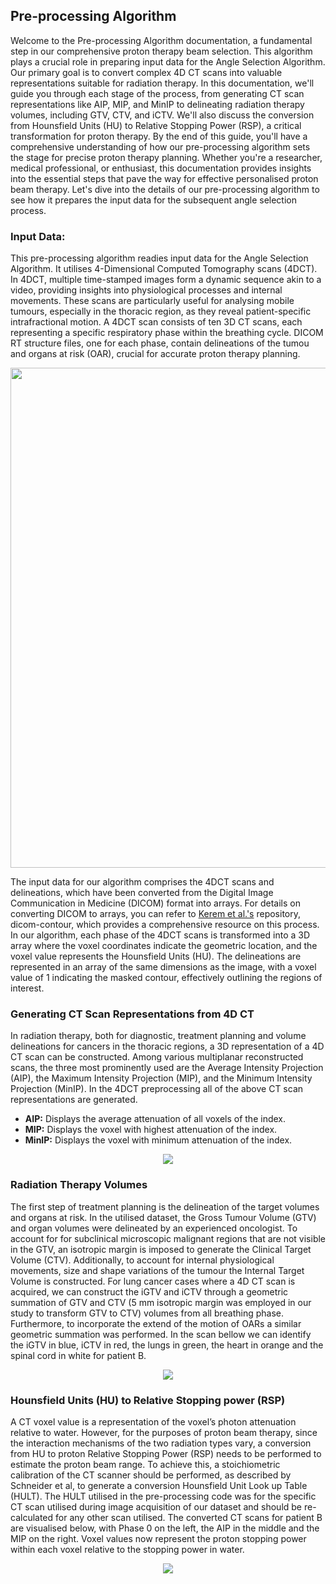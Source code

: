 ## Pre-processing Algorithm

Welcome to the Pre-processing Algorithm documentation, a fundamental step in our comprehensive proton therapy beam selection. This algorithm plays a crucial role in preparing input data for the Angle Selection Algorithm. Our primary goal is to convert complex 4D CT scans into valuable representations suitable for radiation therapy. In this documentation, we'll guide you through each stage of the process, from generating CT scan representations like AIP, MIP, and MinIP to delineating radiation therapy volumes, including GTV, CTV, and iCTV. We'll also discuss the conversion from Hounsfield Units (HU) to Relative Stopping Power (RSP), a critical transformation for proton therapy. By the end of this guide, you'll have a comprehensive understanding of how our pre-processing algorithm sets the stage for precise proton therapy planning. Whether you're a researcher, medical professional, or enthusiast, this documentation provides insights into the essential steps that pave the way for effective personalised proton beam therapy. Let's dive into the details of our pre-processing algorithm to see how it prepares the input data for the subsequent angle selection process.

### Input Data:

This pre-processing algorithm readies input data for the Angle Selection Algorithm. It utilises 4-Dimensional Computed Tomography scans (4DCT). In 4DCT, multiple time-stamped images form a dynamic sequence akin to a video, providing insights into physiological processes and internal movements. These scans are particularly useful for analysing mobile tumours, especially in the thoracic region, as they reveal patient-specific intrafractional motion. A 4DCT scan consists of ten 3D CT scans, each representing a specific respiratory phase within the breathing cycle. DICOM RT structure files, one for each phase, contain delineations of the tumou and organs at risk (OAR), crucial for accurate proton therapy planning.
<p align="center">
  <img width = 800 src="../Images/Pre_Processing/4DCT_p101.png">
</p>

The input data for our algorithm comprises the 4DCT scans and delineations, which have been converted from the Digital Image Communication in Medicine (DICOM) format into arrays. For details on converting DICOM to arrays, you can refer to [Kerem et al.'s](https://github.com/KeremTurgutlu/dicom-contour) repository, dicom-contour, which provides a comprehensive resource on this process. In our algorithm, each phase of the 4DCT scans is transformed into a 3D array where the voxel coordinates indicate the geometric location, and the voxel value represents the Hounsfield Units (HU). The delineations are represented in an array of the same dimensions as the image, with a voxel value of 1 indicating the masked contour, effectively outlining the regions of interest.


### Generating CT Scan Representations from 4D CT 
 In radiation therapy, both for diagnostic, treatment planning and volume delineations for cancers in the thoracic regions, a 3D representation of a 4D CT scan can be constructed. Among various multiplanar reconstructed scans, the three most prominently used are the Average Intensity Projection (AIP), the Maximum Intensity Projection (MIP), and the Minimum Intensity Projection (MinIP). In the 4DCT preprocessing all of the above CT scan representations are generated.
<br>
 * **AIP:** Displays the average attenuation of all voxels of the index.
 * **MIP:** Displays the voxel with highest attenuation of the index.
 * **MinIP:** Displays the voxel with minimum attenuation of the index. 
<p align="center">
  <img src="../Images/Pre_Processing/AIP_MIP_MinIP.png">
</p>

### Radiation Therapy Volumes
The first step of treatment planning is the delineation of the target volumes and organs at risk. In the utilised dataset, the Gross Tumour Volume (GTV) and organ volumes were delineated by an experienced oncologist. To account for for subclinical microscopic malignant regions that are not visible in the GTV, an isotropic margin is imposed to generate the Clinical Target Volume (CTV). Additionally, to account for internal physiological movements, size and shape variations of the tumour the Internal Target Volume is constructed. For lung cancer cases where a 4D CT scan is acquired, we can construct the iGTV and iCTV through a geometric summation of GTV and CTV  (5 mm isotropic margin was employed in our study to transform GTV to CTV) volumes from all breathing phase. Furthermore, to incorporate the extend of the motion of OARs a similar geometric summation was performed. In the scan bellow we can identify the iGTV in blue, iCTV in red, the lungs in green, the heart in orange and the spinal cord in white for patient B.
<p align="center">
  <img src="../Images/Pre_Processing/ICTV_and_ITV.png">
</p>

### Hounsfield Units (HU) to Relative Stopping power (RSP)
A CT voxel value is a representation of the voxel’s photon attenuation relative to water. However, for the purposes of proton beam therapy, since the interaction mechanisms of the two radiation types vary, a conversion from HU to proton Relative Stopping Power (RSP) needs to be performed to estimate the proton beam range. To achieve this, a stoichiometric calibration of the CT scanner should be performed, as described by Schneider et al, to generate a conversion Hounsfield Unit Look up Table (HULT). The HULT utilised in the pre-processing code was for the specific CT scan utilised during image acquisition of our dataset and should be re-calculated for any other scan utilised. The converted CT scans for patient B are visualised below, with Phase 0 on the left, the AIP in the middle and the MIP on the right. Voxel values now represent the proton stopping power within each voxel relative to the stopping power in water. 

<p align="center">
  <img src="../Images/Pre_Processing/RSP_p104.png">
</p>
